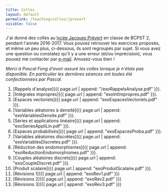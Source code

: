 ```yaml
---
title: Colles
layout: default
permalink: /teaching/colles/jprevert
visible: false
---
```


J'ai donné des colles au [lycée Jacques
Prévert](http://bcpst.prevert.free.fr/) en classe de BCPST 2, pendant l'année
2016-2017. Vous pouvez
retrouver les exercices proposés, et même un peu plus, ci-dessous, ils sont
regroupés par sujet. Si vous avez une question ou
constatez qu'il y a une erreur (et/ou imprécision), vous pouvez me contacter par
[e-mail](mailto:{{site.email}}). Amusez-vous bien !

*Merci à Pascal Fong d'avoir assuré les colles lorsque je n'étais pas
disponible. En particulier les dernières séances ont toutes été confectionnées
par Pascal.*

1. [Rappels d'analyse]({{ page.url | append: "/exoRappelsAnalyse.pdf" }}).
2. [Intégrales impropres]({{ page.url | append: "exoIntImpropres.pdf" }}).
3. [Espaces vectoriels]({{ page.url | append: "exoEspacesVectoriels.pdf" }}).
4. [Variables aléatoires à densité]({{ page.url | append: "exoVariablesDensite.pdf" }}).
5. [Séries et applications linéaire]({{ page.url | append: "exoSeriesAppliLin.pdf" }}).
6. [Espaces probabilisés]({{ page.url | append: "exoEspacesProba.pdf" }}).
7. [Variables aléatoires discrètes]({{ page.url | append: "exoVariablesDiscretes.pdf" }}).
8. [Réduction des endomorphismes]({{ page.url | append: "exoReductionEndomorphismes.pdf" }}).
9. [Couples aléatoires discrets]({{ page.url | append: "exoCoupleDiscret.pdf" }}).
10. [Produit scalaire]({{ page.url | append: "exoProduitScalaire.pdf" }}).
11. [Révisions 1]({{ page.url | append: "exoRev1.pdf" }})
12. [Révisions 2]({{ page.url | append: "exoRev2.pdf" }})
13. [Révisions 3]({{ page.url | append: "exoRev3.pdf" }})
